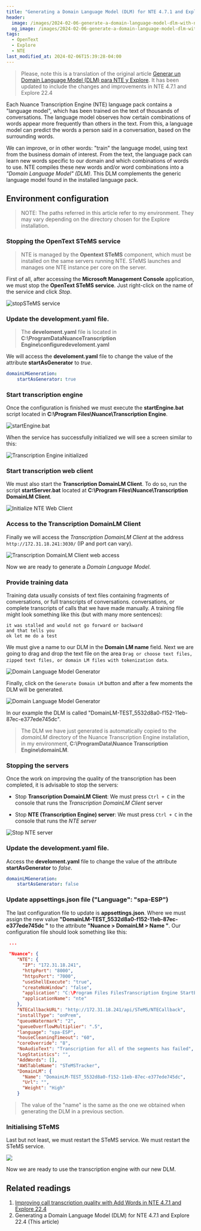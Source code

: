```yaml
---
title: "Generating a Domain Language Model (DLM) for NTE 4.7.1 and Explore 22.4"
header:
  image: /images/2024-02-06-generate-a-domain-language-model-dlm-with-nte-4-7-1-y-explore/24-nte-transcribe-2nd-time.png
  og_image: /images/2024-02-06-generate-a-domain-language-model-dlm-with-nte-4-7-1-y-explore/24-nte-transcribe-2nd-time.png
tags:
  - OpenText
  - Explore
  - NTE
last_modified_at: 2024-02-06T15:39:28-04:00
---
```


> Please, note this is a translation of the original article
> [Generar un Domain Language Model (DLM) para NTE y Explore](/genera-un-domain-language-model-dlm-nte-y-explore).
> It has been updated to include the changes and improvements in NTE 4.7.1 and Explore 22.4

Each Nuance Transcription Engine (NTE) language pack contains a "language model", 
which has been trained on the text of thousands of conversations. The language model observes how certain 
combinations of words appear more frequently than others in the text. From this, a language model can 
predict the words a person said in a conversation, based on the surrounding words.

We can improve, or in other words: "train" the language model, using text from the business domain of interest. 
From the text, the language pack can learn new words specific to our domain and which combinations of words to use. 
NTE compiles these new words and/or word combinations into a *"Domain Language Model" (DLM)*. This DLM complements the 
generic language model found in the installed language pack.


## Environment configuration

> NOTE: The paths referred in this article refer to my environment. 
> They may vary depending on the directory chosen for the Explore installation.


### Stopping the OpenText STeMS service  

> NTE is managed by the **Opentext STeMS** component, which must be installed on the same 
> servers running NTE. STeMS launches and manages one NTE instance per core on the server.

First of all, after accessing the **Microsoft Management Console** application, we must stop 
the **OpenText STeMS service**. Just right-click on the name of the service and click *Stop*.

![stopSTeMS service](/images/2024-02-06-generate-a-domain-language-model-dlm-with-nte-4-7-1-y-explore/01-stop-STeMS-service.png)


### Update the development.yaml file.  

> The **develoment.yaml** file is located in 
> **C:\ProgramDataNuanceTranscription Engine\configuredeveloment.yaml**


We will access the **develoment.yaml** file to change the value of the attribute 
**startAsGenerator** to *true*.

```yaml
domainLMGeneration:
    startAsGenerator: true  
```

### Start transcription engine  

Once the configuration is finished we must execute the **startEngine.bat** script 
located in **C:\Program Files\Nuance\Transcription Engine**.

![startEngine.bat](/images/2024-02-06-generate-a-domain-language-model-dlm-with-nte-4-7-1-y-explore/06-start-transcription-engine.png)

When the service has successfully initialized we will see a screen similar to this:
 
![Transcription Engine initialized](/images/2024-02-06-generate-a-domain-language-model-dlm-with-nte-4-7-1-y-explore/07-transcription-engine-started.png)


### Start transcription web client

We must also start the **Transcription DomainLM Client**. To do so, run the script **startServer.bat** 
located at **C:\Program Files\Nuance\Transcription DomainLM Client**.

![Initialize NTE Web Client](/images/2024-02-06-generate-a-domain-language-model-dlm-with-nte-4-7-1-y-explore/starServer-bat-transcription-domain-lm-client.png)


### Access to the Transcription DomainLM Client

Finally we will access the *Transcription DomainLM Client* at the address `http://172.31.18.241:3030/` (IP and port can vary).

![Transcription DomainLM Client web access](/images/2024-02-06-generate-a-domain-language-model-dlm-with-nte-4-7-1-y-explore/transcription-domainlm-client.png)

Now we are ready to generate a *Domain Language Model*.

### Provide training data

Training data usually consists of text files containing fragments of conversations, or full transcripts of conversations. 
conversations, or complete transcripts of calls that we have made manually.
A training file might look something like this (but with many more sentences):

```
it was stalled and would not go forward or backward
and that tells you
ok let me do a test
```

We must give a name to our DLM in the **Domain LM name** field. Next we are going to 
drag and drop the text file on the area 
`Drag or choose text files, zipped text files, or domain LM files with tokenization data`.

![Domain Language Model Generator](/images/2024-02-06-generate-a-domain-language-model-dlm-with-nte-4-7-1-y-explore/domain-language-model-generator.png)

Finally, click on the `Generate Domain LM` button and after a few moments the DLM will be generated.

![Domain Language Model Generator](/images/2024-02-06-generate-a-domain-language-model-dlm-with-nte-4-7-1-y-explore/domain-language-model-generated.png)

In our example the DLM is called "DomainLM-TEST_5532d8a0-f152-11eb-87ec-e377ede745dc".

> The DLM we have just generated is automatically copied to the 
> *domainLM* directory of the Nuance Transcription Engine installation, 
> in my environment, **C:\ProgramData\Nuance Transcription Engine\domainLM**.

### Stopping the servers

Once the work on improving the quality of the transcription has been completed, it is advisable to stop the servers:

   - Stop **Transcription DomainLM Client**: We must press `Ctrl + C` in the console that runs the 
   *Transcription DomainLM Client* server

   - Stop **NTE (Transcription Engine) server**: We must press `Ctrl + C` in the console that runs the 
   *NTE server*
   
   ![Stop NTE server](/images/2024-02-06-generate-a-domain-language-model-dlm-with-nte-4-7-1-y-explore/17-stop-server-transcription-engine.png)


### Update the development.yaml file.  

Access the **develoment.yaml** file to change the value of the attribute 
**startAsGenerator** to *false*.


```yaml
domainLMGeneration:
    startAsGenerator: false  
```

### Update appsettings.json file ("Language": "spa-ESP")  

The last configuration file to update is **appsettings.json**. Where 
we must assign the new value **"DomainLM-TEST_5532d8a0-f152-11eb-87ec-e377ede745dc "** to the attribute 
**"Nuance > DomainLM > Name "**. Our configuration file should look something like this:


```json
 ...
 
 "Nuance": {
    "NTE": {
      "IP": "172.31.18.241",
      "httpPort": "8000",
      "httpsPort": "7000",
      "useShellExecute": "true",
      "createNoWindow": "false",
      "application": "C:\Program Files FilesTranscription Engine StartEngine.bat",
      "applicationName": "nte"
    },
    "NTECallbackURL": "http://172.31.18.241/api/STeMS/NTECallback",
    "installType": "onPrem",
    "queueWatermark": "2",
    "queueOverflowMultiplier": ".5",
    "language": "spa-ESP",
    "houseCleaningTimeout": "60",
    "coreOverride": "8",
    "NoAudioText": "Transcription for all of the segments has failed",
    "LogStatistics": "",
	"AddWords": [],
    "AWSTableName": "STeMSTracker",
	"DomainLM": {
      "Name": "DomainLM-TEST_5532d8a0-f152-11eb-87ec-e377ede745dc",
      "Url": "",
      "Weight": "High"
    }

```


> The value of the "name" is the same as the one we obtained when generating the DLM in a previous section.

### Initialising STeMS

Last but not least, we must restart the STeMS service. We must restart the STeMS service.

![](/images/2024-02-06-generate-a-domain-language-model-dlm-with-nte-4-7-1-y-explore/starting-stems.png)

Now we are ready to use the transcription engine with our new DLM.

## Related readings

   1. [Improving call transcription quality with Add Words in NTE 4.7.1 and Explore 22.4](/improving-quality-of-call-transcription-with-add-words-in-nte-4-7-1-and-explore)
   2. Generating a Domain Language Model (DLM) for NTE 4.7.1 and Explore 22.4 (This article)   